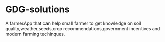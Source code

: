# GDG-solutions
 A farmerApp that can help small farmer to get knowledge on soil quality,weather,seeds,crop recommendations,government incentives and modern farming techinques.
